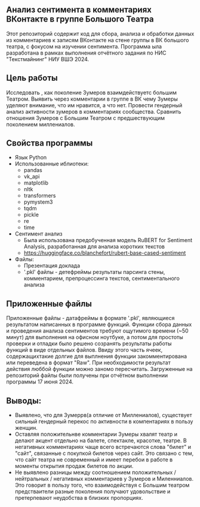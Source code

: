 ## Анализ сентимента в комментариях ВКонтакте в группе Большого Театра

Этот репозиторий содержит код для сбора, анализа и обработки данных из комментариев к записям ВКонтакте на стене группы в ВК большого театра, с фокусом на изучении сентимента. 
Программа ыла разработана в рамках выполнения отчётного задания по НИС "Текстмайнинг" НИУ ВШЭ 2024.

## Цель работы
Исследовать , как поколение Зумеров взаимдействуетс большим Театром. Выявить через комментарии в группе в ВК чему Зумеры уделяют внимание, что им нравится, а что нет. Провести гендерный анализ активности зумеров в комментариях сообщества.
Сравнить отношения Зумеров с Большим Театром с предшествующим поколением миллениалов.

## Свойства программы

* Язык Python
* Использованные иблиотеки: 
    * pandas
    * vk_api
    * matplotlib
    * nltk 
    * transformers
    * pymystem3
    * tqdm
    * pickle
    * re
    * time
* Сентимент анализ
    * Была использована предобученная модель RuBERT for Sentiment Analysis, разработанная для анализа коротких текстов 
    * https://huggingface.co/blanchefort/rubert-base-cased-sentiment
* Файлы: 
    * Презентация доклада
    * '.pkl' файлы - детефреймы результаты парсинга стены, комментарием, препроцессинга текстов, сентиментального анализа

## Приложенные файлы

Приложенные файлы - датафреймы в формате '.pkl', являющиеся результатом написанных в программе функций. Функции сбора данных и проведения анализа сентиментов требуют ощутимого времени (~50 минут) для выполнения на офисном ноутбуке, а потом для простоты проверки и отладки было решено созранять результаты работы функций в виде отдельных файлов.
Ввиду этого часть ячеек, содержащихтакие долгие для выплнения функции закомментирована или переведена в формат "Raw". При необходимости результат действия люббой функции можно заномо пересчитать. Загруженные на репозиторий файлы были получены при отчётном выполнении программы 17 июня 2024.

## Выводы:

- Выявлено, что для Зумеррв(а отличие от Миллениалов), существует сильный гендерный перекос по активности в компентариях в пользу женщин.
-  Оставляя положительнве комментарии Зумеры хвалят театр и делают акцент отдельно на балете, спектакле, красотке, театре. В негативных комментариях чаще всего встречаются слова "билет" и "сайт", связанные с покупкой билетов через сайт. Это связано с тем, что сайт театра не современный и имеет перебои в работе в моменты открытия продаж билетов по акции.
- Не выявлено разницы между соотношением положительных / нейтральных / негативных комментариев у Зумеров и Миленниалов. Это говорит в пользу того, что взаимодействуя с Большим театром предстваители разные поколения получают удовольствие и претерпевают неудобства в близких пропорциях.



